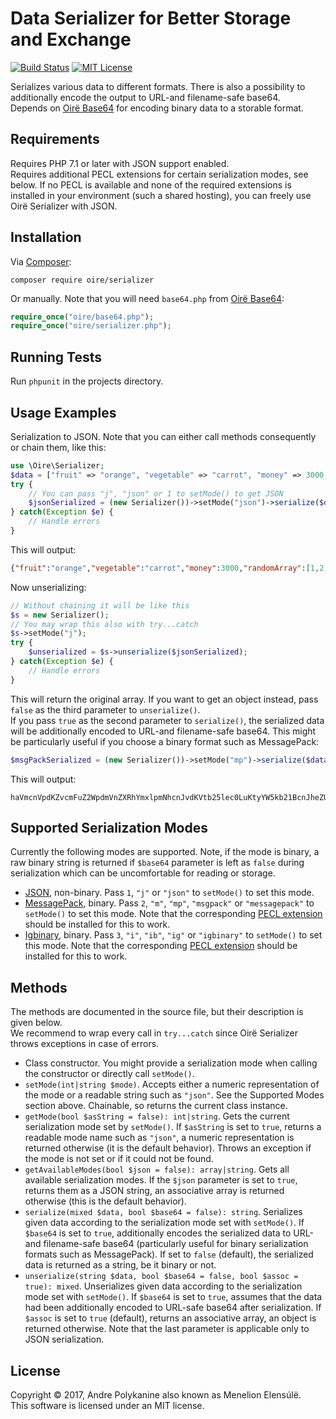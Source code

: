 # Data Serializer for Better Storage and Exchange

[![Build Status](https://travis-ci.org/Oire/serializer.svg?branch=master)](https://travis-ci.org/Oire/serializer)
[![MIT License](https://img.shields.io/badge/license-MIT-blue.svg)](https://github.com/Oire/serializer/blob/master/LICENSE)

Serializes various data to different formats. There is also a possibility to additionally encode the output to URL-and filename-safe base64.  
Depends on [Oirë Base64](https://github.com/Oire/base64) for encoding binary data to a storable format.

## Requirements

Requires PHP 7.1 or later with JSON support enabled.  
Requires additional PECL extensions for certain serialization modes, see below. If no PECL is available and none of the required extensions is installed in your environment (such a shared hosting), you can freely use Oirë Serializer with JSON.

## Installation

Via [Composer](https://getcomposer.org/):

`composer require oire/serializer`

Or manually. Note that you will need `base64.php` from [Oirë Base64](https://github.com/Oire/base64/):

```php
require_once("oire/base64.php");
require_once("oire/serializer.php");
```

## Running Tests
Run `phpunit` in the projects directory.

## Usage Examples

Serialization to JSON. Note that you can either call methods consequently or chain them, like this:

```php
use \Oire\Serializer;
$data = ["fruit" => "orange", "vegetable" => "carrot", "money" => 3000, "randomArray" => [1, 2, 3, 4, 5], "Lambë" => "Українська"];
try {
	// You can pass "j", "json" or 1 to setMode() to get JSON
	$jsonSerialized = (new Serializer())->setMode("json")->serialize($data);
} catch(Exception $e) {
	// Handle errors
}
```

This will output:

```json
{"fruit":"orange","vegetable":"carrot","money":3000,"randomArray":[1,2,3,4,5],"Lambë":"Українська"}
```

Now unserializing:

```php
// Without chaining it will be like this
$s = new Serializer();
// You may wrap this also with try...catch
$s->setMode("j");
try {
	$unserialized = $s->unserialize($jsonSerialized);
} catch(Exception $e) {
	// Handle errors
}
```

This will return the original array. If you want to get an object instead, pass `false` as the third parameter to `unserialize()`.  
If you pass `true` as the second parameter to `serialize()`, the serialized data will be additionally encoded to URL-and filename-safe base64. This might be particularly useful if you choose a binary format such as MessagePack:

```php
$msgPackSerialized = (new Serializer())->setMode("mp")->serialize($data, true);
```

This will output:

```
haVmcnVpdKZvcmFuZ2WpdmVnZXRhYmxlpmNhcnJvdKVtb25lec0LuKtyYW5kb21BcnJheZUBAgMEBaZMYW1iw6u00KPQutGA0LDRl9C90YHRjNC60LA
```

## Supported Serialization Modes

Currently the following modes are supported. Note, if the mode is binary, a raw binary string is returned if `$base64` parameter is left as `false` during serialization which can be uncomfortable for reading or storage.
* [JSON](http://json.org/), non-binary. Pass `1`, `"j"` or `"json"` to `setMode()` to set this mode.
* [MessagePack](http://msgpack.org/), binary. Pass `2`, `"m"`, `"mp"`, `"msgpack"` or `"messagepack"` to `setMode()` to set this mode. Note that the corresponding [PECL extension](https://pecl.php.net/package/msgpack) should be installed for this to work.
* [Igbinary](https://github.com/igbinary/igbinary), binary. Pass `3`, `"i"`, `"ib"`, `"ig"` or `"igbinary"` to `setMode()` to set this mode. Note that the corresponding [PECL extension](https://pecl.php.net/package/igbinary) should be installed for this to work.

## Methods

The methods are documented in the source file, but their description is given below.  
We recommend to wrap every call in `try...catch` since Oirë Serializer throws exceptions in case of errors.

* Class constructor. You might provide a serialization mode when calling the constructor or directly call `setMode()`.
* `setMode(int|string $mode)`. Accepts either a numeric representation of the mode or a readable string such as `"json"`. See the Supported Modes section above. Chainable, so returns the current class instance.
* `getMode(bool $asString = false): int|string`. Gets the current serialization mode set by `setMode()`. If `$asString` is set to `true`, returns a readable mode name such as `"json"`, a numeric representation is returned otherwise (it is the default behavior). Throws an exception if the mode is not set or if it could not be found.
* `getAvailableModes(bool $json = false): array|string`. Gets all available serialization modes. If the `$json` parameter is set to `true`, returns them as a JSON string, an associative array is returned otherwise (this is the default behavior).
* `serialize(mixed $data, bool $base64 = false): string`. Serializes given data according to the serialization mode set with `setMode()`. If `$base64` is set to `true`, additionally encodes the serialized data to URL-and filename-safe base64 (particularly useful for binary serialization formats such as MessagePack). If set to `false` (default), the serialized data is returned as a string, be it binary or not.
* `unserialize(string $data, bool $base64 = false, bool $assoc = true): mixed`. Unserializes given data according to the serialization mode set with `setMode()`. If `$base64` is set to `true`, assumes that the data had been additionally encoded to URL-safe base64 after serialization. If `$assoc` is set to `true` (default), returns an associative array, an object is returned otherwise. Note that the last parameter is applicable only to JSON serialization.

## License
Copyright © 2017, Andre Polykanine also known as Menelion Elensúlë.  
This software is licensed under an MIT license.